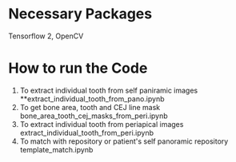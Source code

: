 # Necessary Packages
Tensorflow 2, OpenCV 
# How to run the Code
1. To extract individual tooth from self paniramic images 
          **extract_individual_tooth_from_pano.ipynb
3. To get bone area, tooth and CEJ line mask bone_area_tooth_cej_masks_from_peri.ipynb
4. To extract individual tooth from periapical images extract_individual_tooth_from_peri.ipynb
5. To match with repository or patient's self panoramic repository template_match.ipynb
